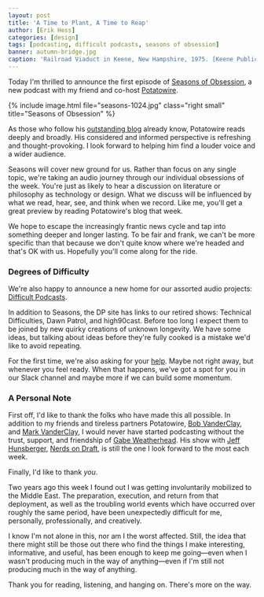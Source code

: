 ```yaml
---
layout: post
title: 'A Time to Plant, A Time to Reap'
author: [Erik Hess]
categories: [design]
tags: [podcasting, difficult podcasts, seasons of obsession]
banner: autumn-bridge.jpg
caption: 'Railroad Viaduct in Keene, New Hampshire, 1975. [Keene Public Library](https://flic.kr/p/8R2zpm)'
---
```


Today I'm thrilled to announce the first episode of [Seasons of Obsession](http://seasons.fm), a new podcast with my friend and co-host [Potatowire](http://twitter.com/potatowire).

{% include image.html file="seasons-1024.jpg" class="right small" title="Seasons of Obsession" %}

As those who follow his [outstanding blog](http://with.thegra.in) already know, Potatowire reads deeply and broadly. His considered and informed perspective is refreshing and thought-provoking. I look forward to helping him find a louder voice and a wider audience.

Seasons will cover new ground for us. Rather than focus on any single topic, we're taking an audio journey through our individual obsessions of the week. You're just as likely to hear a discussion on literature or philosophy as technology or design. What we discuss will be influenced by what we read, hear, see, and think when we record. Like me, you'll get a great preview by reading Potatowire's blog that week. 

We hope to escape the increasingly frantic news cycle and tap into something deeper and longer lasting. To be fair and frank, we can't be more specific than that because we don't quite know where we're headed and that's OK with us. Hopefully you'll come along for the ride.

### Degrees of Difficulty

We're also happy to announce a new home for our assorted audio projects: [Difficult Podcasts](http://difficultpodcasts.fm). 

In addition to Seasons, the DP site has links to our retired shows: Technical Difficulties, Dawn Patrol, and high90cast. Before too long I expect them to be joined by new quirky creations of unknown longevity. We have some ideas, but talking about ideas before they're fully cooked is a mistake we'd like to avoid repeating.

For the first time, we're also asking for your [help](http://difficultpodcasts.fm/support). Maybe not right away, but whenever you feel ready. When that happens, we've got a spot for you in our Slack channel and maybe more if we can build some momentum.

### A Personal Note

First off, I'd like to thank the folks who have made this all possible. In addition to my friends and tireless partners Potatowire, [Bob VanderClay](http://twitter.com/takitapart), and [Mark VanderClay](http://twitter.com/djtaco), I would never have started podcasting without the trust, support, and friendship of [Gabe Weatherhead](http://macdrifter.com). His show with [Jeff Hunsberger](http://technologynotes.net/), [Nerds on Draft](http://www.nerdsondraft.com/), is still the one I look forward to the most each week. 

Finally, I'd like to thank *you*. 

Two years ago this week I found out I was getting involuntarily mobilized to the Middle East. The preparation, execution, and return from that deployment, as well as the troubling world events which have occurred over roughly the same period, have been unexpectedly difficult for me, personally, professionally, and creatively. 

I know I'm not alone in this, nor am I the worst affected. Still, the idea that there might still be those out there who find the things I make interesting, informative, and useful, has been enough to keep me going&mdash;even when I wasn't producing much in the way of anything&mdash;even if I'm still not producing much in the way of anything.

Thank you for reading, listening, and hanging on. There's more on the way.
